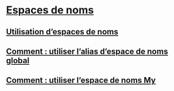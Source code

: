 # [Espaces de noms](index.md)
## [Utilisation d’espaces de noms](using-namespaces.md)
## [Comment : utiliser l’alias d’espace de noms global](how-to-use-the-global-namespace-alias.md)
## [Comment : utiliser l’espace de noms My](how-to-use-the-my-namespace.md)
